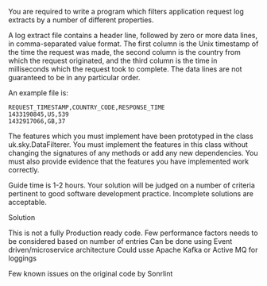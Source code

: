 You are required to write a program which filters application request log extracts by a number of different properties.

A log extract file contains a header line, followed by zero or more data lines, in comma-separated value format. The
first column is the Unix timestamp of the time the request was made, the second column is the country from which the
request originated, and the third column is the time in milliseconds which the request took to complete. The data lines
are not guaranteed to be in any particular order.

An example file is:

    REQUEST_TIMESTAMP,COUNTRY_CODE,RESPONSE_TIME
    1433190845,US,539
    1432917066,GB,37

The features which you must implement have been prototyped in the class uk.sky.DataFilterer. You must implement the
features in this class without changing the signatures of any methods or add any new dependencies. You must also provide
evidence that the features you have implemented work correctly.

Guide time is 1-2 hours. Your solution will be judged on a number of criteria pertinent to good software development practice. Incomplete solutions are acceptable.

Solution

This is not a fully Production ready code. Few performance factors needs to be considered based  on number of entries
Can be done using Event driven/microservice architecture Could usse Apache Kafka  or Active MQ for loggings

Few known issues on the original code by Sonrlint



